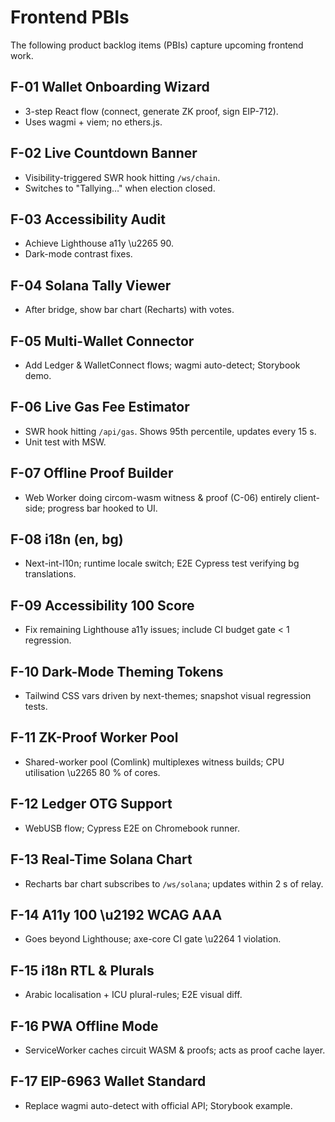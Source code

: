 # Frontend PBIs

The following product backlog items (PBIs) capture upcoming frontend work.

## F-01 Wallet Onboarding Wizard
- 3-step React flow (connect, generate ZK proof, sign EIP-712).
- Uses wagmi + viem; no ethers.js.

## F-02 Live Countdown Banner
- Visibility-triggered SWR hook hitting `/ws/chain`.
- Switches to "Tallying…" when election closed.

## F-03 Accessibility Audit
- Achieve Lighthouse a11y \u2265 90.
- Dark-mode contrast fixes.

## F-04 Solana Tally Viewer
- After bridge, show bar chart (Recharts) with votes.

## F-05 Multi-Wallet Connector
- Add Ledger & WalletConnect flows; wagmi auto-detect; Storybook demo.

## F-06 Live Gas Fee Estimator
- SWR hook hitting `/api/gas`. Shows 95th percentile, updates every 15 s.
- Unit test with MSW.

## F-07 Offline Proof Builder
- Web Worker doing circom-wasm witness & proof (C-06) entirely client-side; progress bar hooked to UI.

## F-08 i18n (en, bg)
- Next-int-l10n; runtime locale switch; E2E Cypress test verifying bg translations.

## F-09 Accessibility 100 Score
- Fix remaining Lighthouse a11y issues; include CI budget gate < 1 regression.

## F-10 Dark-Mode Theming Tokens
- Tailwind CSS vars driven by next-themes; snapshot visual regression tests.

## F-11 ZK-Proof Worker Pool
- Shared-worker pool (Comlink) multiplexes witness builds; CPU utilisation \u2265 80 % of cores.

## F-12 Ledger OTG Support
- WebUSB flow; Cypress E2E on Chromebook runner.

## F-13 Real-Time Solana Chart
- Recharts bar chart subscribes to `/ws/solana`; updates within 2 s of relay.

## F-14 A11y 100 \u2192 WCAG AAA
- Goes beyond Lighthouse; axe-core CI gate \u2264 1 violation.

## F-15 i18n RTL & Plurals
- Arabic localisation + ICU plural-rules; E2E visual diff.

## F-16 PWA Offline Mode
- ServiceWorker caches circuit WASM & proofs; acts as proof cache layer.

## F-17 EIP-6963 Wallet Standard
- Replace wagmi auto-detect with official API; Storybook example.
